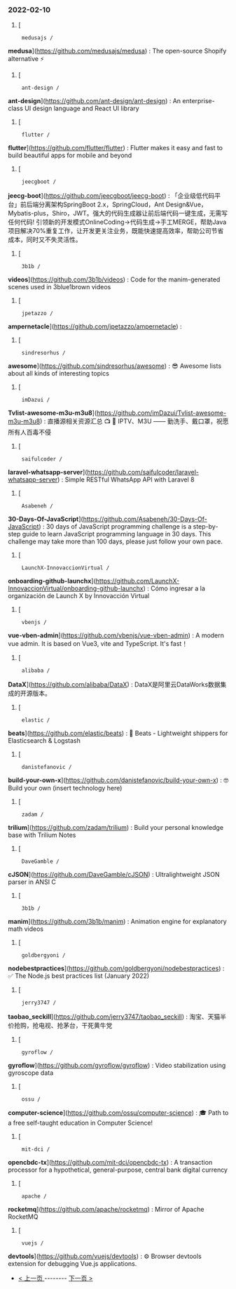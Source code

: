 ### 2022-02-10 
1. [
    

        medusajs /
**medusa**](https://github.com/medusajs/medusa) : The open-source Shopify alternative ⚡️
1. [
    

        ant-design /
**ant-design**](https://github.com/ant-design/ant-design) : An enterprise-class UI design language and React UI library
1. [
    

        flutter /
**flutter**](https://github.com/flutter/flutter) : Flutter makes it easy and fast to build beautiful apps for mobile and beyond
1. [
    

        jeecgboot /
**jeecg-boot**](https://github.com/jeecgboot/jeecg-boot) : 「企业级低代码平台」前后端分离架构SpringBoot 2.x，SpringCloud，Ant Design&Vue，Mybatis-plus，Shiro，JWT。强大的代码生成器让前后端代码一键生成，无需写任何代码! 引领新的开发模式OnlineCoding->代码生成->手工MERGE，帮助Java项目解决70%重复工作，让开发更关注业务，既能快速提高效率，帮助公司节省成本，同时又不失灵活性。
1. [
    

        3b1b /
**videos**](https://github.com/3b1b/videos) : Code for the manim-generated scenes used in 3blue1brown videos
1. [
    

        jpetazzo /
**ampernetacle**](https://github.com/jpetazzo/ampernetacle) : 
1. [
    

        sindresorhus /
**awesome**](https://github.com/sindresorhus/awesome) : 😎 Awesome lists about all kinds of interesting topics
1. [
    

        imDazui /
**Tvlist-awesome-m3u-m3u8**](https://github.com/imDazui/Tvlist-awesome-m3u-m3u8) : 直播源相关资源汇总 📺 💯 IPTV、M3U —— 勤洗手、戴口罩，祝愿所有人百毒不侵
1. [
    

        saifulcoder /
**laravel-whatsapp-server**](https://github.com/saifulcoder/laravel-whatsapp-server) : Simple RESTful WhatsApp API with Laravel 8
1. [
    

        Asabeneh /
**30-Days-Of-JavaScript**](https://github.com/Asabeneh/30-Days-Of-JavaScript) : 30 days of JavaScript programming challenge is a step-by-step guide to learn JavaScript programming language in 30 days. This challenge may take more than 100 days, please just follow your own pace.
1. [
    

        LaunchX-InnovaccionVirtual /
**onboarding-github-launchx**](https://github.com/LaunchX-InnovaccionVirtual/onboarding-github-launchx) : Cómo ingresar a la organización de Launch X by Innovacción Virtual
1. [
    

        vbenjs /
**vue-vben-admin**](https://github.com/vbenjs/vue-vben-admin) : A modern vue admin. It is based on Vue3, vite and TypeScript. It's fast！
1. [
    

        alibaba /
**DataX**](https://github.com/alibaba/DataX) : DataX是阿里云DataWorks数据集成的开源版本。
1. [
    

        elastic /
**beats**](https://github.com/elastic/beats) : 🐠 Beats - Lightweight shippers for Elasticsearch & Logstash
1. [
    

        danistefanovic /
**build-your-own-x**](https://github.com/danistefanovic/build-your-own-x) : 🤓 Build your own (insert technology here)
1. [
    

        zadam /
**trilium**](https://github.com/zadam/trilium) : Build your personal knowledge base with Trilium Notes
1. [
    

        DaveGamble /
**cJSON**](https://github.com/DaveGamble/cJSON) : Ultralightweight JSON parser in ANSI C
1. [
    

        3b1b /
**manim**](https://github.com/3b1b/manim) : Animation engine for explanatory math videos
1. [
    

        goldbergyoni /
**nodebestpractices**](https://github.com/goldbergyoni/nodebestpractices) : ✅ The Node.js best practices list (January 2022)
1. [
    

        jerry3747 /
**taobao_seckill**](https://github.com/jerry3747/taobao_seckill) : 淘宝、天猫半价抢购，抢电视、抢茅台，干死黄牛党
1. [
    

        gyroflow /
**gyroflow**](https://github.com/gyroflow/gyroflow) : Video stabilization using gyroscope data
1. [
    

        ossu /
**computer-science**](https://github.com/ossu/computer-science) : 🎓 Path to a free self-taught education in Computer Science!
1. [
    

        mit-dci /
**opencbdc-tx**](https://github.com/mit-dci/opencbdc-tx) : A transaction processor for a hypothetical, general-purpose, central bank digital currency
1. [
    

        apache /
**rocketmq**](https://github.com/apache/rocketmq) : Mirror of Apache RocketMQ
1. [
    

        vuejs /
**devtools**](https://github.com/vuejs/devtools) : ⚙️ Browser devtools extension for debugging Vue.js applications. 

- [ < 上一页 ](https://github.com/able8/github-trending-daily-record/blob/master/2022-02-09.md) -------- [ 下一页 > ](https://github.com/able8/github-trending-daily-record/blob/master/2022-02-11.md)